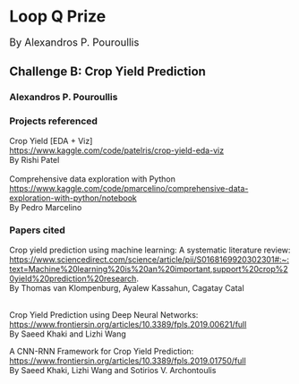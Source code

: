 # Loop Q Prize
<font size="4">By Alexandros P. Pouroullis</font>

## Challenge B: Crop Yield Prediction

### Alexandros P. Pouroullis

### Projects referenced
Crop Yield [EDA + Viz]
<br>https://www.kaggle.com/code/patelris/crop-yield-eda-viz
<br>By Rishi Patel
<br><br>
Comprehensive data exploration with Python
<br>https://www.kaggle.com/code/pmarcelino/comprehensive-data-exploration-with-python/notebook
<br>By Pedro Marcelino

### Papers cited
Crop yield prediction using machine learning: A systematic literature review:<br>
https://www.sciencedirect.com/science/article/pii/S0168169920302301#:~:text=Machine%20learning%20is%20an%20important,support%20crop%20yield%20prediction%20research.
<br>By Thomas van Klompenburg, Ayalew Kassahun, Cagatay Catal<br><br>

Crop Yield Prediction using Deep Neural Networks:<br>
https://www.frontiersin.org/articles/10.3389/fpls.2019.00621/full
<br>By Saeed Khaki and Lizhi Wang

A CNN-RNN Framework for Crop Yield Prediction:<br>
https://www.frontiersin.org/articles/10.3389/fpls.2019.01750/full
<br>By Saeed Khaki, Lizhi Wang and Sotirios V. Archontoulis
